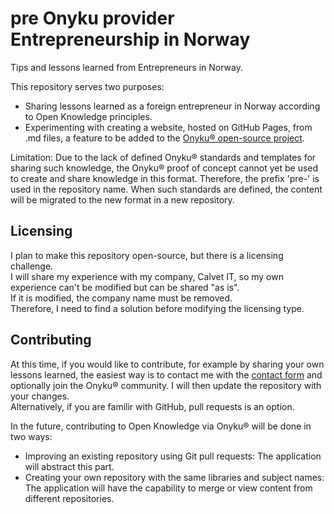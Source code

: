# pre Onyku provider Entrepreneurship in Norway
Tips and lessons learned from Entrepreneurs in Norway. 

This repository serves two purposes:

* Sharing lessons learned as a foreign entrepreneur in Norway according to Open Knowledge principles.
* Experimenting with creating a website, hosted on GitHub Pages, from .md files, a feature to be added to the [Onyku® open-source project](https://github.com/CalvetIT/onyku).

Limitation: Due to the lack of defined Onyku® standards and templates for sharing such knowledge, the Onyku® proof of concept cannot yet be used to create and share knowledge in this format. Therefore, the prefix 'pre-' is used in the repository name. When such standards are defined, the content will be migrated to the new format in a new repository.

## Licensing
I plan to make this repository open-source, but there is a licensing challenge.  
I will share my experience with my company, Calvet IT, so my own experience can't be modified but can be shared "as is".  
If it is modified, the company name must be removed.  
Therefore, I need to find a solution before modifying the licensing type.  

## Contributing
At this time, if you would like to contribute, for example by sharing your own lessons learned, the easiest way is to contact me with the [contact form](https://calvetit.com/contact-us/) and optionally join the Onyku® community. I will then update the repository with your changes.  
Alternatively, if you are familir with GitHub, pull requests is an option.

In the future, contributing to Open Knowledge via Onyku® will be done in two ways:
* Improving an existing repository using Git pull requests: The application will abstract this part.
* Creating your own repository with the same libraries and subject names: The application will have the capability to merge or view content from different repositories.